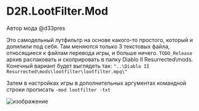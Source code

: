 # D2R.LootFilter.Mod

Автор мода @d33pres

Это самодельный лутфильтр на основе какого-то простого, который и допилили под себя. Там меняются только 3 текстовых файла, относящиеся к файлам перевода игры, и больше ничего. `TODO_Release` архив распаковать и скоприровать в папку Diablo II Resurrected\mods. Конечный вариант будет выглядеть так: `"..\Diablo II Resurrected\mods\lootfilter\lootfilter.mpq\"`

Затем в настройках игры в дополнительных аргументах командной строки прописать `-mod lootfilter -txt`

![изображение](https://github.com/AlexSnowLeo/D2R.LootFilter.Mod/assets/1458178/246fc558-50ec-417b-bc7f-865a2e994409)
